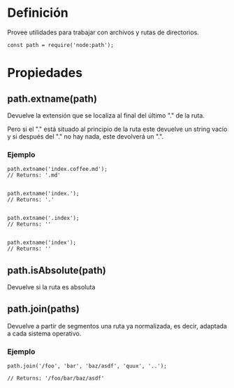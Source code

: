 # Definición 
Provee utilidades para trabajar con archivos y rutas de directorios.

```
const path = require('node:path');
```


# Propiedades

## path.extname(path)
Devuelve la extensión que se localiza al final del último "." de la ruta.

Pero si el "." está situado al principio de la ruta este devuelve un string vacío y si después del "." no hay nada, este devolverá un ".".

### Ejemplo
```
path.extname('index.coffee.md');
// Returns: '.md'


path.extname('index.');
// Returns: '.'


path.extname('.index');
// Returns: ''


path.extname('index');
// Returns: ''
```


## path.isAbsolute(path) 
Devuelve si la ruta es absoluta

## path.join(paths)
Devuelve a partir de segmentos una ruta ya normalizada, es decir, adaptada a cada sistema operativo.

### Ejemplo
```
path.join('/foo', 'bar', 'baz/asdf', 'quux', '..');

// Returns: '/foo/bar/baz/asdf'
```

